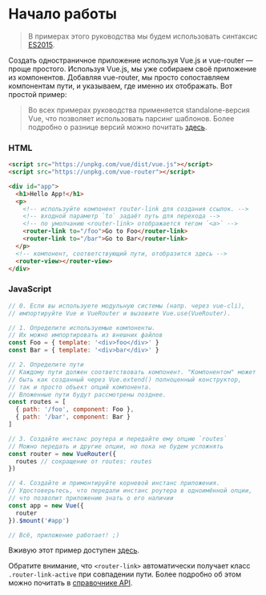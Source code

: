 # Начало работы

> В примерах этого руководства мы будем использовать синтаксис [ES2015](https://github.com/lukehoban/es6features).

Создать одностраничное приложение используя Vue.js и vue-router — проще простого. Используя Vue.js, мы уже собираем своё приложение из компонентов. Добавляя vue-router, мы просто сопоставляем компонентам пути, и указываем, где именно их отображать. Вот простой пример:

> Во всех примерах руководства применяется standalone-версия Vue, что позволяет использовать парсинг шаблонов. Более подробно о разнице версий можно почитать [здесь](http://vuejs.org/guide/installation.html#Standalone-vs-Runtime-only-Build).

### HTML

``` html
<script src="https://unpkg.com/vue/dist/vue.js"></script>
<script src="https://unpkg.com/vue-router"></script>

<div id="app">
  <h1>Hello App!</h1>
  <p>
    <!-- используйте компонент router-link для создания ссылок. -->
    <!-- входной параметр `to` задаёт путь для перехода -->
    <!-- по умолчанию <router-link> отображается тегом `<a>` -->
    <router-link to="/foo">Go to Foo</router-link>
    <router-link to="/bar">Go to Bar</router-link>
  </p>
  <!-- компонент, соответствующий пути, отобразится здесь -->
  <router-view></router-view>
</div>
```

### JavaScript

``` js
// 0. Если вы используете модульную системы (напр. через vue-cli),
// импортируйте Vue и VueRouter и вызовите Vue.use(VueRouter).

// 1. Определите используемые компоненты.
// Их можно импортировать из внешних файлов
const Foo = { template: '<div>foo</div>' }
const Bar = { template: '<div>bar</div>' }

// 2. Определите пути
// Каждому пути должен соответствовать компонент. "Компонентом" может
// быть как созданный через Vue.extend() полноценный конструктор,
// так и просто объект опций компонента.
// Вложенные пути будут рассмотрены позднее.
const routes = [
  { path: '/foo', component: Foo },
  { path: '/bar', component: Bar }
]

// 3. Создайте инстанс роутера и передайте ему опцию `routes`
// Можно передать и другие опции, но пока не будем усложнять
const router = new VueRouter({
  routes // сокращение от routes: routes
})

// 4. Создайте и примонтируйте корневой инстанс приложения.
// Удостоверьтесь, что передали инстанс роутера в одноимённой опции,
// что позволит приложению знать о его наличии
const app = new Vue({
  router
}).$mount('#app')

// Всё, приложение работает! ;)
```

Вживую этот пример доступен [здесь](http://jsfiddle.net/yyx990803/xgrjzsup/).

Обратите внимание, что `<router-link>` автоматически получает класс `.router-link-active` при совпадении пути. Более подробно об этом можно почитать в [справочнике API](../api/router-link.md).